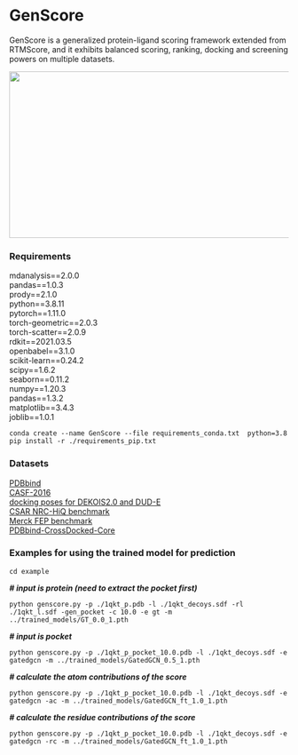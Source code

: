 # GenScore
GenScore is a generalized protein-ligand scoring framework extended from RTMScore, and it exhibits balanced scoring, ranking, docking and screening powers on multiple datasets.

<div align=center>
<img src="https://github.com/sc8668/GenScore/blob/main/zzz-3.jpg" width="600px" height="300px">
</div> 



### Requirements
mdanalysis==2.0.0    
pandas==1.0.3    
prody==2.1.0    
python==3.8.11    
pytorch==1.11.0    
torch-geometric==2.0.3    
torch-scatter==2.0.9     
rdkit==2021.03.5    
openbabel==3.1.0    
scikit-learn==0.24.2    
scipy==1.6.2    
seaborn==0.11.2    
numpy==1.20.3    
pandas==1.3.2    
matplotlib==3.4.3   
joblib==1.0.1    

```
conda create --name GenScore --file requirements_conda.txt  python=3.8
pip install -r ./requirements_pip.txt
```
### Datasets
[PDBbind](http://www.pdbbind.org.cn)       
[CASF-2016](http://www.pdbbind.org.cn)    
[docking poses for DEKOIS2.0 and DUD-E](https://www.zenodo.org/record/6859325)   
[CSAR NRC-HiQ benchmark](http://www.csardock.org/)    
[Merck FEP benchmark](https://github.com/MCompChem/fep-benchmark)   
[PDBbind-CrossDocked-Core](https://www.zenodo.org/record/5525936)         

### Examples for using the trained model for prediction
```
cd example
```
___# input is protein (need to extract the pocket first)___
```
python genscore.py -p ./1qkt_p.pdb -l ./1qkt_decoys.sdf -rl ./1qkt_l.sdf -gen_pocket -c 10.0 -e gt -m ../trained_models/GT_0.0_1.pth
```
___# input is pocket___
```
python genscore.py -p ./1qkt_p_pocket_10.0.pdb -l ./1qkt_decoys.sdf -e gatedgcn -m ../trained_models/GatedGCN_0.5_1.pth
```
___# calculate the atom contributions of the score___
```
python genscore.py -p ./1qkt_p_pocket_10.0.pdb -l ./1qkt_decoys.sdf -e gatedgcn -ac -m ../trained_models/GatedGCN_ft_1.0_1.pth
```
___# calculate the residue contributions of the score___
```
python genscore.py -p ./1qkt_p_pocket_10.0.pdb -l ./1qkt_decoys.sdf -e gatedgcn -rc -m ../trained_models/GatedGCN_ft_1.0_1.pth
```

